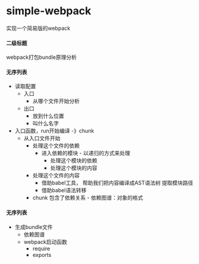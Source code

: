 # simple-webpack
实现一个简易版的webpack

#### 二级标题
webpack打包bundle原理分析

#### 无序列表
- 读取配置
  - 入口
    - 从哪个文件开始分析
  - 出口
    - 放到什么位置
    - 叫什么名字
- 入口函数，run开始编译 -》chunk
  - 从入口文件开始
    - 处理这个文件的依赖 
      - 进入依赖的模块 - 以递归的方式来处理
        - 处理这个模块的依赖
        - 处理这个模块的内容
    - 处理这个文件的内容
      - 借助babel工具， 帮助我们把内容编译成AST语法树  提取模块路径
      - 借助babel语法转移
    - chunk 包含了依赖关系 - 依赖图谱：对象的格式

#### 无序列表
- 生成bundle文件
  - 依赖图谱
  - webpack启动函数
    - require
    - exports